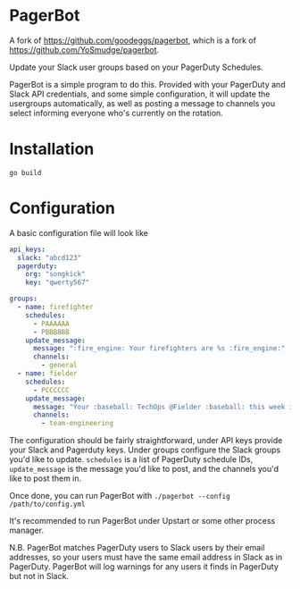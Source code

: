 # PagerBot

A fork of https://github.com/goodeggs/pagerbot, which is a fork of
https://github.com/YoSmudge/pagerbot.

Update your Slack user groups based on your PagerDuty Schedules.

PagerBot is a simple program to do this. Provided with your PagerDuty
and Slack API credentials, and some simple configuration, it will update
the usergroups automatically, as well as posting a message to channels
you select informing everyone who's currently on the rotation.

# Installation

`go build`

# Configuration

A basic configuration file will look like

```yaml
api_keys:
  slack: "abcd123"
  pagerduty:
    org: "songkick"
    key: "qwerty567"

groups:
  - name: firefighter
    schedules:
      - PAAAAAA
      - PBBBBBB
    update_message:
      message: ":fire_engine: Your firefighters are %s :fire_engine:"
      channels:
        - general
  - name: fielder
    schedules:
      - PCCCCCC
    update_message:
      message: "Your :baseball: TechOps @Fielder :baseball: this week is %s"
      channels:
        - team-engineering
```

The configuration should be fairly straightforward, under API keys
provide your Slack and Pagerduty keys. Under groups configure the Slack
groups you'd like to update. `schedules` is a list of PagerDuty schedule
IDs, `update_message` is the message you'd like to post, and the channels
you'd like to post them in.

Once done, you can run PagerBot with `./pagerbot --config /path/to/config.yml`

It's recommended to run PagerBot under Upstart or some other process manager.

N.B. PagerBot matches PagerDuty users to Slack users by their email
addresses, so your users must have the same email address in Slack as in
PagerDuty. PagerBot will log warnings for any users it finds in
PagerDuty but not in Slack.
